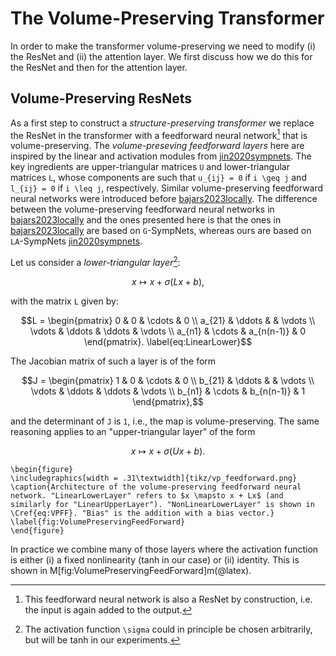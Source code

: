 # The Volume-Preserving Transformer

In order to make the transformer volume-preserving we need to modify (i) the ResNet and (ii) the attention layer. We first discuss how we do this for the ResNet and then for the attention layer.

## Volume-Preserving ResNets

As a first step to construct a *structure-preserving transformer* we replace the ResNet in the transformer with a feedforward neural network[^0] that is volume-preserving. The *volume-preseving feedforward layers* here are inspired by the linear and activation modules from [jin2020sympnets](@cite). The key ingredients are upper-triangular matrices ``U`` and lower-triangular matrices ``L``, whose components are such that ``u_{ij} = 0`` if ``i \geq j`` and ``l_{ij} = 0`` if ``i \leq j``, respectively. Similar volume-preserving feedforward neural networks were introduced before [bajars2023locally](@cite). The difference between the volume-preserving feedforward neural networks in [bajars2023locally](@cite) and the ones presented here is that the ones in [bajars2023locally](@cite) are based on ``G``-SympNets, whereas ours are based on ``LA``-SympNets [jin2020sympnets](@cite).

[^0]: This feedforward neural network is also a ResNet by construction, i.e. the input is again added to the output.

Let us consider a *lower-triangular layer*[^1]:

[^1]: The activation function ``\sigma`` could in principle be chosen arbitrarily, but will be tanh in our experiments.

```math
x \mapsto x + \sigma(Lx + b) ,
\label{eq:VPFF}
``` 
with the matrix ``L`` given by: 
```math 
L = \begin{pmatrix}
     0 & 0 & \cdots & 0      \\
     a_{21} & \ddots &        & \vdots \\
     \vdots & \ddots & \ddots & \vdots \\
     a_{n1} & \cdots & a_{n(n-1)}      & 0 
\end{pmatrix}.
\label{eq:LinearLower}
```
The Jacobian matrix of such a layer is of the form
```math 
J = \begin{pmatrix}
     1 & 0 & \cdots & 0      \\
     b_{21} & \ddots &        & \vdots \\
     \vdots & \ddots & \ddots & \vdots \\
     b_{n1} & \cdots & b_{n(n-1)}      & 1 
\end{pmatrix},
```
and the determinant of ``J`` is ``1``, i.e., the map is volume-preserving. 
The same reasoning applies to an "upper-triangular layer" of the form
```math
x \mapsto x + \sigma(Ux + b) .
\label{eq:VPFFU}
``` 

```@raw latex
\begin{figure}
\includegraphics[width = .31\textwidth]{tikz/vp_feedforward.png}
\caption{Architecture of the volume-preserving feedforward neural network. "LinearLowerLayer" refers to $x \mapsto x + Lx$ (and similarly for "LinearUpperLayer"). "NonLinearLowerLayer" is shown in \Cref{eq:VPFF}. "Bias" is the addition with a bias vector.}
\label{fig:VolumePreservingFeedForward}
\end{figure}
```

In practice we combine many of those layers where the activation function is either (i) a fixed nonlinearity (tanh in our case) or (ii) identity. This is shown in M[fig:VolumePreservingFeedForward]m(@latex).
